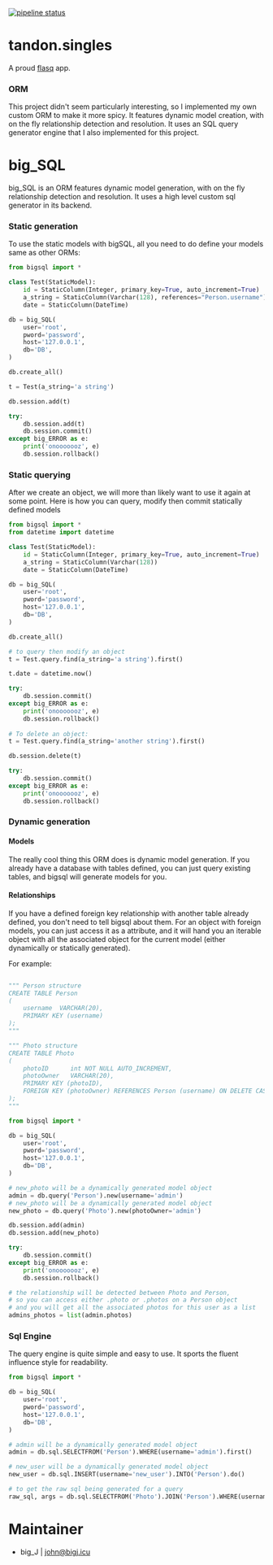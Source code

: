 [![pipeline status](https://gitlab.com/b1g_J/tandon.singles/badges/master/pipeline.svg)](https://gitlab.com/b1g_J/tandon.singles/commits/master)

# tandon.singles

A proud [flasq](https://gitlab.com/b1g_J/flasq) app.

### ORM
This project didn't seem particularly interesting, so I implemented my own custom ORM to make it more spicy. 
It features dynamic model creation, with on the fly relationship detection and resolution. 
It uses an SQL query generator engine that I also implemented for this project.

# big_SQL
big_SQL is an ORM features dynamic model generation, with on the fly relationship detection and resolution. 
It uses a high level custom sql generator in its backend.

### Static generation
To use the static models with bigSQL, all you need to do define your models same as other ORMs:
```python
from bigsql import *

class Test(StaticModel):
    id = StaticColumn(Integer, primary_key=True, auto_increment=True)
    a_string = StaticColumn(Varchar(128), references="Person.username")
    date = StaticColumn(DateTime)

db = big_SQL(
    user='root',
    pword='password',
    host='127.0.0.1',
    db='DB',
)

db.create_all()

t = Test(a_string='a string')

db.session.add(t)

try:
    db.session.add(t)
    db.session.commit()
except big_ERROR as e:
    print('onooooooz', e)
    db.session.rollback()

```

### Static querying
After we create an object, we will more than likely want to use it again at some point.
Here is how you can query, modify then commit statically defined models
```python
from bigsql import *
from datetime import datetime

class Test(StaticModel):
    id = StaticColumn(Integer, primary_key=True, auto_increment=True)
    a_string = StaticColumn(Varchar(128))
    date = StaticColumn(DateTime)

db = big_SQL(
    user='root',
    pword='password',
    host='127.0.0.1',
    db='DB',
)

db.create_all()

# to query then modify an object
t = Test.query.find(a_string='a string').first()

t.date = datetime.now()

try:
    db.session.commit()
except big_ERROR as e:
    print('onooooooz', e)
    db.session.rollback()
    
# To delete an object:
t = Test.query.find(a_string='another string').first()

db.session.delete(t)

try:
    db.session.commit()
except big_ERROR as e:
    print('onooooooz', e)
    db.session.rollback()

``` 



### Dynamic generation

#### Models
The really cool thing this ORM does is dynamic model generation. 
If you already have a database with tables defined, you can 
just query existing tables, and bigsql will generate models for you.

#### Relationships
If you have a defined foreign key relationship with another table 
already defined, you don't need to tell bigsql about them. For an object 
with foreign models, you can just access it as a attribute, and it will 
hand you an iterable object with all the associated object for the 
current model (either dynamically or statically generated).

For example:

```python

""" Person structure
CREATE TABLE Person
(
    username  VARCHAR(20),
    PRIMARY KEY (username)
);
"""

""" Photo structure
CREATE TABLE Photo
(
    photoID      int NOT NULL AUTO_INCREMENT,
    photoOwner   VARCHAR(20),
    PRIMARY KEY (photoID),
    FOREIGN KEY (photoOwner) REFERENCES Person (username) ON DELETE CASCADE
);
"""

from bigsql import *

db = big_SQL(
    user='root',
    pword='password',
    host='127.0.0.1',
    db='DB',
)

# new_photo will be a dynamically generated model object
admin = db.query('Person').new(username='admin')
# new_photo will be a dynamically generated model object
new_photo = db.query('Photo').new(photoOwner='admin')

db.session.add(admin)
db.session.add(new_photo)

try:
    db.session.commit()
except big_ERROR as e:
    print('onooooooz', e)
    db.session.rollback()

# the relationship will be detected between Photo and Person, 
# so you can access either .photo or .photos on a Person object
# and you will get all the associated photos for this user as a list
admins_photos = list(admin.photos)
```

### Sql Engine

The query engine is quite simple and easy to use. It sports the fluent influence style for readability. 

```python
from bigsql import *

db = big_SQL(
    user='root',
    pword='password',
    host='127.0.0.1',
    db='DB',
)

# admin will be a dynamically generated model object
admin = db.sql.SELECTFROM('Person').WHERE(username='admin').first()

# new_user will be a dynamically generated model object
new_user = db.sql.INSERT(username='new_user').INTO('Person').do()

# to get the raw sql being generated for a query
raw_sql, args = db.sql.SELECTFROM('Photo').JOIN('Person').WHERE(username='admin').gen()

```

# Maintainer
- big_J | john@bigj.icu
